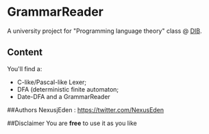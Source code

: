 GrammarReader
=============
A university project for "Programming language theory" class @ [DIB](http://www.uniba.it/ricerca/dipartimenti/informatica).

## Content
You'll find a:
* C-like/Pascal-like Lexer;
* DFA (deterministic finite automaton;
* Date-DFA and a GrammarReader


##Authors
NexusjEden : https://twitter.com/NexusEden

##Disclaimer
You are **free** to use it as you like
